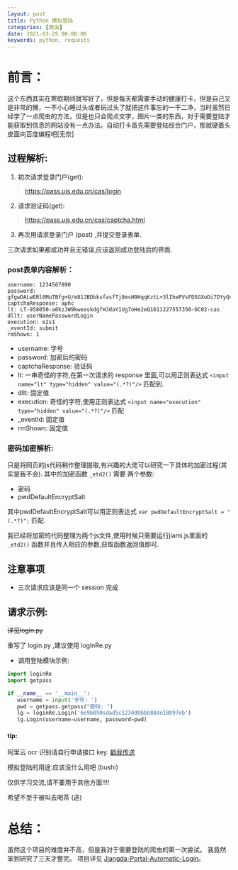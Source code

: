 ```yaml
---
layout: post
title: Python 模拟登陆
categories: [爬虫]
date: 2021-03-25 00:00:00
keywords: python, requests
---
```


# 前言：
这个东西其实在寒假期间就写好了，但是每天都需要手动的健康打卡，但是自己又是非常的懒，一不小心睡过头或者玩过头了就把这件事忘的一干二净，当时虽然已经学了一点爬虫的方法，但是也只会爬点文字，图片一类的东西，对于需要登陆才能获取到信息的网站没有一点办法。自动打卡首先需要登陆综合门户，那就硬着头皮面向百度编程吧[无奈]


## 过程解析:
1. 初次请求登录门户(get):
>https://pass.ujs.edu.cn/cas/login
2. 请求验证码(get): 
>https://pass.ujs.edu.cn/cas/captcha.html
3. 再次用请求登录门户 (post) ,并提交登录表单.

三次请求如果都成功并且无错误,应该返回成功登陆后的界面.

### post表单内容解析：
```
username: 1234567890
password: gfgwDALwERl0MuTBfg+U/m81JBDbksfasfTj8msH9HqqKztL+3lIhePVsFD5GXoDi7DYyQs7YoeN1Yz0RlMhegECvXfiIsQ=
captchaResponse: aphc
lt: LT-958050-a0kzJW9kweaskdgfHJdaY1Ug7oHe2eQ1611227557350-OC02-cas
dllt: userNamePasswordLogin
execution: e2s1
_eventId: submit
rmShown: 1
```
+ username: 学号
+ password: 加密后的密码
+ captchaResponse: 验证码
+ lt: 一串奇怪的字符,在第一次请求的 response 里面,可以用正则表达式 `<input name="lt" type="hidden" value="(.*?)"/>` 匹配到.
+ dllt: 固定值
+ execution: 奇怪的字符,使用正则表达式 `<input name="execution" type="hidden" value="(.*?)"/>` 匹配
+ _eventId: 固定值
+ rmShown: 固定值

### 密码加密解析:
只是将网页的js代码稍作整理提取,有兴趣的大佬可以研究一下具体的加密过程(其实是我不会).
其中的加密函数 `_etd2()` 需要
两个参数:

+ 密码
+ pwdDefaultEncryptSalt

其中pwdDefaultEncryptSalt可以用正则表达式 `var pwdDefaultEncryptSalt = "(.*?)";` 匹配.

我已经将加密的代码整理为两个js文件,使用时候只需要运行jiami.js里面的 `_etd2()` 函数并且传入相应的参数,获取函数返回值即可.

## 注意事项
+ 三次请求应该是同一个 session 完成

## 请求示例:
~~详见login.py~~

重写了 login.py ,建议使用 loginRe.py
+ 调用登陆模块示例: 



 ```python
import loginRe
import getpass

if __name__ == '__main__':
    username = input('学号: ')
    pwd = getpass.getpass("密码: ")
    lg = loginRe.Login('6e9b090sdad5c1234d0bbb88de18097eb')
    lg.Login(username=username, password=pwd)

 ```
#### tip:
阿里云 ocr 识别请自行申请接口 key. [戳我传送](https://market.aliyun.com/products/57124001/cmapi020020.html)

模拟登陆的用途:应该没什么用吧 (bushi)

仅供学习交流,请不要用于其他方面!!!!

希望不至于被叫去喝茶 (逃)



# 总结：
虽然这个项目的难度并不高，但是我对于需要登陆的爬虫的第一次尝试。
我竟然笨到研究了三天才整完。
项目详见 [Jiangda-Portal-Automatic-Login](https://github.com/SwetyCore/Jiangda-Portal-Automatic-Login)。

